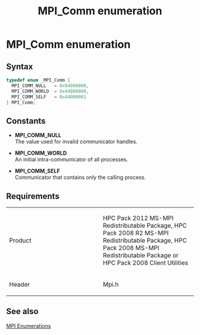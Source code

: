 ﻿---
title: MPI_Comm enumeration
TOCTitle: MPI_Comm enumeration
ms:assetid: 41201F26-5B85-49AB-A138-46CC9864B180
ms:mtpsurl: https://msdn.microsoft.com/en-us/library/Dn473254(v=VS.85)
ms:contentKeyID: 59360800
ms.date: 03/28/2018
mtps_version: v=VS.85
f1_keywords:
- mpi/MPI_Comm
- mpi/MPI_COMM_NULL
- mpi/MPI_COMM_SELF
- mpi/MPI_COMM_WORLD
- MPI_Comm
- MPI_COMM_NULL
- MPI_COMM_SELF
- MPI_COMM_WORLD
dev_langs:
- C++
- C
---

# MPI\_Comm enumeration

## Syntax

``` c++
typedef enum _MPI_Comm { 
  MPI_COMM_NULL   = 0x04000000,
  MPI_COMM_WORLD  = 0x44000000,
  MPI_COMM_SELF   = 0x44000001
} MPI_Comm;
```

## Constants

  - **MPI\_COMM\_NULL**  
    The value used for invalid communicator handles.

  - **MPI\_COMM\_WORLD**  
    An initial intra-communicator of all processes.

  - **MPI\_COMM\_SELF**  
    Communicator that contains only the calling process.

## Requirements

<table>
<colgroup>
<col style="width: 50%" />
<col style="width: 50%" />
</colgroup>
<tbody>
<tr class="odd">
<td><p>Product</p></td>
<td><p>HPC Pack 2012 MS-MPI Redistributable Package, HPC Pack 2008 R2 MS-MPI Redistributable Package, HPC Pack 2008 MS-MPI Redistributable Package or HPC Pack 2008 Client Utilities</p></td>
</tr>
<tr class="even">
<td><p>Header</p></td>
<td>Mpi.h</td>
</tr>
</tbody>
</table>


## See also

[MPI Enumerations](mpi-enumerations.md)

